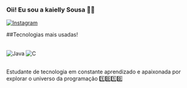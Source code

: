 ### Oii! Eu sou a kaielly Sousa 👋🏽
[![Instagram](https://img.shields.io/badge/Instagram-E4405F?style=for-the-badge&logo=instagram&logoColor=white)](https://instagram.com/kaiellysousaa)


##Tecnologias mais usadas!
<div style="display: inline_block"><br/>
<img align="center" alt="Java" src="https://img.shields.io/badge/Java-ED8B00?style=for-the-badge&logo=openjdk&logoColor=white" />
<img align="center" alt="C" src="https://img.shields.io/badge/C-00599C?style=for-the-badge&logo=c&logoColor=white" />
</div><br/>

Estudante de tecnologia em constante aprendizado e apaixonada por explorar o universo da programação 1️⃣0️⃣1️⃣0️⃣

